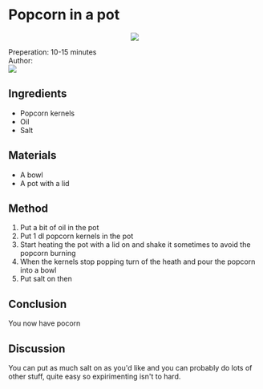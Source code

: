 # Popcorn in a pot
<p align="center">
<img src="example.png" />
</p>

Preperation: 10-15 minutes  
Author:  
<a href="https://discord.com"><img src="https://img.shields.io/badge/Discord-Eden%237480-25?style=for-the-badge&logo=discord" /> </a>  


## Ingredients
* Popcorn kernels
* Oil
* Salt


## Materials
* A bowl
* A pot with a lid

## Method
1. Put a bit of oil in the pot
2. Put 1 dl popcorn kernels in the pot
3. Start heating the pot with a lid on and shake it sometimes to avoid the popcorn burning
4. When the kernels stop popping turn of the heath and pour the popcorn into a bowl
5. Put salt on then

## Conclusion
You now have pocorn

## Discussion
You can put as much salt on as you'd like and you can probably do lots of other stuff, quite easy so expirimenting isn't to hard.
